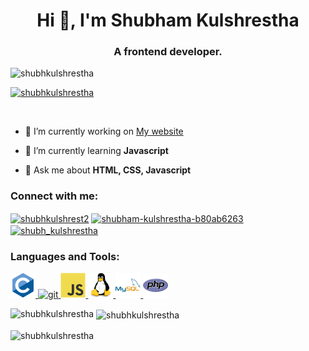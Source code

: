 <h1 align="center">Hi 👋, I'm Shubham Kulshrestha</h1>
<h3 align="center">A frontend developer.</h3>

<p align="left"> <img src="https://komarev.com/ghpvc/?username=shubhkulshrestha&label=Profile%20views&color=0e75b6&style=flat" alt="shubhkulshrestha" /> </p>

<p align="left"> <a href="https://github.com/ryo-ma/github-profile-trophy"><img src="https://github-profile-trophy.vercel.app/?username=shubhkulshrestha" alt="shubhkulshrestha" /></a> </p>

<p align="left"> <a href="https://twitter.com/" target="blank"><img src="https://img.shields.io/twitter/follow/?logo=twitter&style=for-the-badge" alt="" /></a> </p>

- 🔭 I’m currently working on [My website](https://shubh.rf.gd)

- 🌱 I’m currently learning **Javascript**

- 💬 Ask me about **HTML, CSS, Javascript**



<h3 align="left">Connect with me:</h3>
<p align="left">
  <a href="https://twitter.com/shubhkulshrest2" target="blank"><img align="center" src="https://raw.githubusercontent.com/rahuldkjain/github-profile-readme-generator/master/src/images/icons/Social/twitter.svg" alt="shubhkulshrest2" height="30" width="40" /></a>
<a href="https://linkedin.com/in/shubham-kulshrestha-b80ab6263" target="blank"><img align="center" src="https://raw.githubusercontent.com/rahuldkjain/github-profile-readme-generator/master/src/images/icons/Social/linked-in-alt.svg" alt="shubham-kulshrestha-b80ab6263" height="30" width="40" /></a>
<a href="https://www.leetcode.com/shubh_kulshrestha" target="blank"><img align="center" src="https://raw.githubusercontent.com/rahuldkjain/github-profile-readme-generator/master/src/images/icons/Social/leet-code.svg" alt="shubh_kulshrestha" height="30" width="40" /></a>
</p>

<h3 align="left">Languages and Tools:</h3>
<p align="left"> <a href="https://www.cprogramming.com/" target="_blank" rel="noreferrer"> <img src="https://raw.githubusercontent.com/devicons/devicon/master/icons/c/c-original.svg" alt="c" width="40" height="40"/> </a> <a href="https://git-scm.com/" target="_blank" rel="noreferrer"> <img src="https://www.vectorlogo.zone/logos/git-scm/git-scm-icon.svg" alt="git" width="40" height="40"/> </a> <a href="https://developer.mozilla.org/en-US/docs/Web/JavaScript" target="_blank" rel="noreferrer"> <img src="https://raw.githubusercontent.com/devicons/devicon/master/icons/javascript/javascript-original.svg" alt="javascript" width="40" height="40"/> </a> <a href="https://www.linux.org/" target="_blank" rel="noreferrer"> <img src="https://raw.githubusercontent.com/devicons/devicon/master/icons/linux/linux-original.svg" alt="linux" width="40" height="40"/> </a> <a href="https://www.mysql.com/" target="_blank" rel="noreferrer"> <img src="https://raw.githubusercontent.com/devicons/devicon/master/icons/mysql/mysql-original-wordmark.svg" alt="mysql" width="40" height="40"/> </a> <a href="https://www.php.net" target="_blank" rel="noreferrer"> <img src="https://raw.githubusercontent.com/devicons/devicon/master/icons/php/php-original.svg" alt="php" width="40" height="40"/> </a> </p>

<p><img align="left" src="https://github-readme-stats.vercel.app/api/top-langs?username=shubhkulshrestha&show_icons=true&locale=en&layout=compact" alt="shubhkulshrestha" /></p>

<p>&nbsp;<img align="center" src="https://github-readme-stats.vercel.app/api?username=shubhkulshrestha&show_icons=true&locale=en" alt="shubhkulshrestha" /></p>

<p><img align="center" src="https://github-readme-streak-stats.herokuapp.com/?user=shubhkulshrestha&" alt="shubhkulshrestha" /></p>
